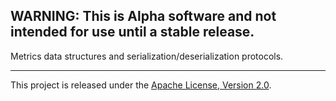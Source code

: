 ## WARNING: This is Alpha software and not intended for use until a stable release.

Metrics data structures and serialization/deserialization protocols.

<hr>

This project is released under the [Apache License, Version 2.0](LICENSE).

